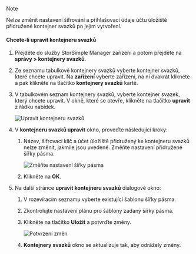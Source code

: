 <!--author=alkohli last changed: 07/05/2017-->

> [!NOTE] 
> Nelze změnit nastavení šifrování a přihlašovací údaje účtu úložiště přidružené kontejner svazků po jejím vytvoření.

#### <a name="to-modify-a-volume-container"></a>Chcete-li upravit kontejneru svazků

1. Přejděte do služby StorSimple Manager zařízení a potom přejděte na **správy > kontejnery svazků**.

2. Ze seznamu tabulkové kontejnery svazků vyberte kontejner svazků, které chcete upravit. Na **zařízení** vyberte zařízení, na ni dvakrát kliknete a pak klikněte na tlačítko **kontejnery svazků** kartě.

2. V tabulkovém seznam kontejnery svazků, vyberte kontejner svazek, který chcete upravit. V okně, které se otevře, klikněte na tlačítko **upravit** z řádku nabídek.

    ![Upravit kontejneru svazků](./media/storsimple-8000-modify-volume-container/modify-vol-container1.png)

3. V **kontejneru svazků upravit** okno, proveďte následující kroky:
   
   1. Název, šifrovací klíč a účet úložiště přidružený ke kontejneru svazků nelze změnit, jakmile jsou uvedené. Změňte nastavení přidružené šířky pásma.
      
       ![Změňte nastavení šířky pásma](./media/storsimple-8000-modify-volume-container/modify-vol-container2.png)

   2.  Klikněte na **OK**.
4. Na další stránce **upravit kontejneru svazků** dialogové okno:
   
   1. V rozevíracím seznamu vyberte existující šablonu šířky pásma.
   2. Zkontrolujte nastavení plánu pro šablony zadaný šířky pásma.
   3. Klikněte na tlačítko **Uložit** a potvrďte změny.
      
       ![Potvrzení změn](./media/storsimple-8000-modify-volume-container/modify-vol-container3.png)

   3. **Kontejnery svazků** okno se aktualizuje tak, aby odrážely změny.

